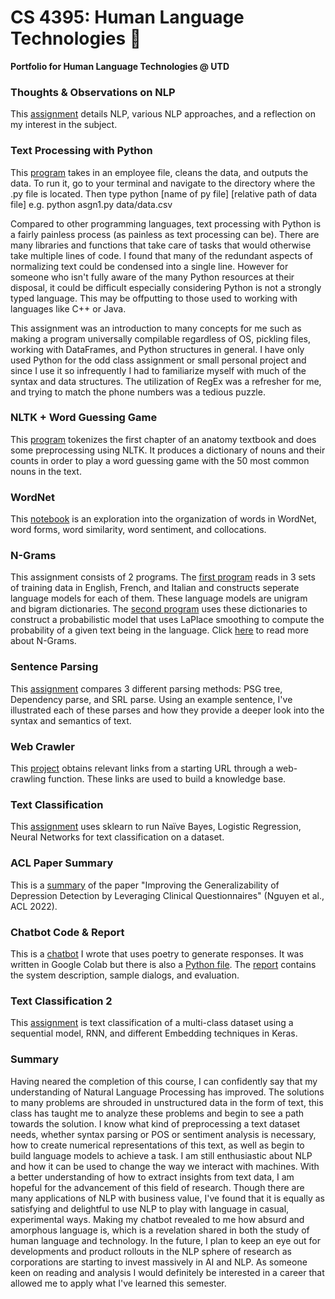 # CS 4395: Human Language Technologies :sparkling_heart:
**Portfolio for Human Language Technologies @ UTD**

### Thoughts & Observations on NLP
This [assignment](https://github.com/nina-rao/HLT/blob/main/Overview%20of%20NLP.pdf) details NLP, various NLP approaches, and a reflection on my interest in the subject.

### Text Processing with Python
This [program](https://github.com/nina-rao/HLT/blob/main/asgn1.py) takes in an employee file, cleans the data, and outputs the data. To run it, go to your terminal and navigate to the directory where the .py file is located. Then type python [name of py file] [relative path of data file] 
e.g. python asgn1.py data/data.csv

Compared to other programming languages, text processing with Python is a fairly painless process (as painless as text processing can be). There are many libraries and functions that take care of tasks that would otherwise take multiple lines of code. I found that many of the redundant aspects of normalizing text could be condensed into a single line. However for someone who isn't fully aware of the many Python resources at their disposal, it could be difficult especially considering Python is not a strongly typed language. This may be offputting to those used to working with languages like C++ or Java.

This assignment was an introduction to many concepts for me such as making a program universally compilable regardless of OS, pickling files, working with DataFrames, and Python structures in general. I have only used Python for the odd class assignment or small personal project and since I use it so infrequently I had to familiarize myself with much of the syntax and data structures. The utilization of RegEx was a refresher for me, and trying to match the phone numbers was a tedious puzzle. 

### NLTK + Word Guessing Game
This [program](https://github.com/nina-rao/HLT/blob/main/asgn2.py) tokenizes the first chapter of an anatomy textbook and does some preprocessing using NLTK. It produces a dictionary of nouns and their counts in order to play a word guessing game with the 50 most common nouns in the text. 

### WordNet
This [notebook](https://github.com/nina-rao/HLT/blob/main/asgn3.ipynb) is an exploration into the organization of words in WordNet, word forms, word similarity, word sentiment, and collocations.


### N-Grams
This assignment consists of 2 programs. The [first program](https://github.com/nina-rao/HLT/blob/main/ngram1.py) reads in 3 sets of training data in English, French, and Italian and constructs seperate language models for each of them. These language models are unigram and bigram dictionaries. The [second program](https://github.com/nina-rao/HLT/blob/main/ngram2.py) uses these dictionaries to construct a probabilistic model that uses LaPlace smoothing to compute the probability of a given text being in the language. Click [here](https://github.com/nina-rao/HLT/blob/main/N-grams%20Narrative.pdf) to read more about N-Grams. 

### Sentence Parsing
This [assignment](https://github.com/nina-rao/HLT/blob/main/Sentence%20Parsing.docx) compares 3 different parsing methods: PSG tree, Dependency parse, and SRL parse. Using an example sentence, I've illustrated each of these parses and how they provide a deeper look into the syntax and semantics of text.

### Web Crawler
This [project](https://github.com/nina-rao/HLT/blob/main/webCrawler.py) obtains relevant links from a starting URL through a web-crawling function. These links are used to build a knowledge base.

### Text Classification
This [assignment](https://github.com/nina-rao/HLT/blob/main/TextClassification.pdf) uses sklearn to run Naïve Bayes, Logistic Regression, Neural Networks for text classification on a dataset.

### ACL Paper Summary
This is a [summary](https://github.com/nina-rao/HLT/blob/main/ACL%20Paper%20Summary.pdf) of the paper "Improving the Generalizability of Depression Detection by Leveraging Clinical Questionnaires" (Nguyen et al., ACL 2022). 

### Chatbot Code & Report
This is a [chatbot](https://github.com/nina-rao/HLT/blob/main/ChatPoet.ipynb) I wrote that uses poetry to generate responses. It was written in Google Colab but there is also a [Python file](https://github.com/nina-rao/HLT/blob/main/chatpoet.py). The [report](https://github.com/nina-rao/HLT/blob/main/ChatbotReportNinaRao.pdf) contains the system description, sample dialogs, and evaluation.

### Text Classification 2
This [assignment](https://github.com/nina-rao/HLT/blob/main/TextClassification2.pdf) is text classification of a multi-class dataset using a sequential model, RNN, and different Embedding techniques in Keras.

### Summary
Having neared the completion of this course, I can confidently say that my understanding of Natural Language Processing has improved. The solutions to many problems are shrouded in unstructured data in the form of text, this class has taught me to analyze these problems and begin to see a path towards the solution. I know what kind of preprocessing a text dataset needs, whether syntax parsing or POS or sentiment analysis is necessary, how to create numerical representations of this text, as well as begin to build language models to achieve a task. I am still enthusiastic about NLP and how it can be used to change the way we interact with machines. With a better understanding of how to extract insights from text data, I am hopeful for the advancement of this field of research. Though there are many applications of NLP with business value, I've found that it is equally as satisfying and delightful to use NLP to play with language in casual, experimental ways. Making my chatbot revealed to me how absurd and amorphous language is, which is a revelation shared in both the study of human language and technology. In the future, I plan to keep an eye out for developments and product rollouts in the NLP sphere of research as corporations are starting to invest massively in AI and NLP. As someone keen on reading and analysis I would definitely be interested in a career that allowed me to apply what I've learned this semester. 
